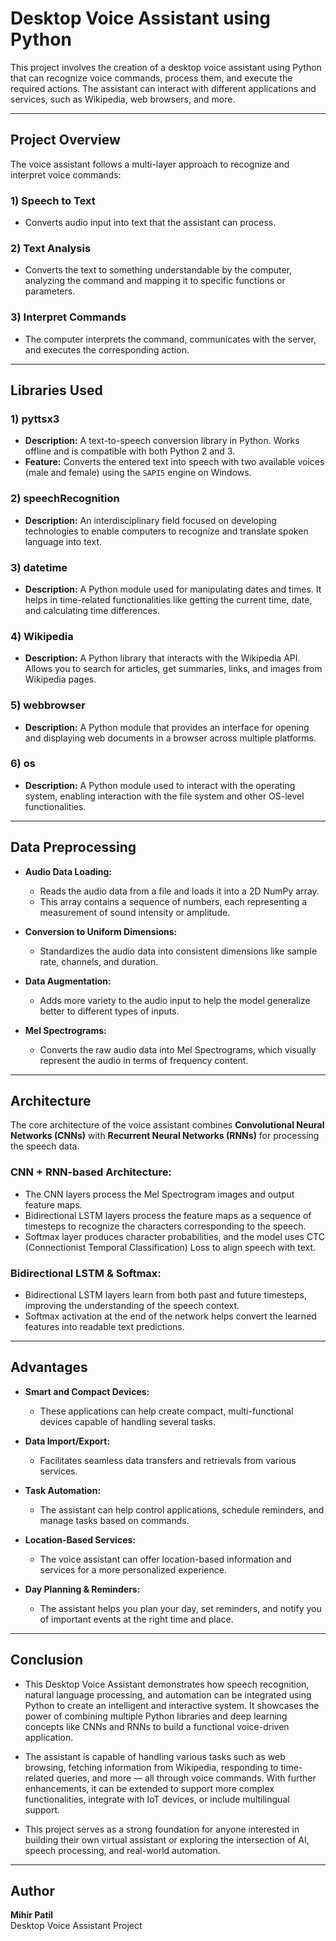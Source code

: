 # Desktop Voice Assistant using Python

This project involves the creation of a desktop voice assistant using Python that can recognize voice commands, process them, and execute the required actions. The assistant can interact with different applications and services, such as Wikipedia, web browsers, and more.

---

## Project Overview

The voice assistant follows a multi-layer approach to recognize and interpret voice commands:

### 1) **Speech to Text**
   - Converts audio input into text that the assistant can process.

### 2) **Text Analysis**
   - Converts the text to something understandable by the computer, analyzing the command and mapping it to specific functions or parameters.

### 3) **Interpret Commands**
   - The computer interprets the command, communicates with the server, and executes the corresponding action.

---

## Libraries Used

### 1) **pyttsx3**
   - **Description:** A text-to-speech conversion library in Python. Works offline and is compatible with both Python 2 and 3. 
   - **Feature:** Converts the entered text into speech with two available voices (male and female) using the `SAPI5` engine on Windows.

### 2) **speechRecognition**
   - **Description:** An interdisciplinary field focused on developing technologies to enable computers to recognize and translate spoken language into text.

### 3) **datetime**
   - **Description:** A Python module used for manipulating dates and times. It helps in time-related functionalities like getting the current time, date, and calculating time differences.

### 4) **Wikipedia**
   - **Description:** A Python library that interacts with the Wikipedia API. Allows you to search for articles, get summaries, links, and images from Wikipedia pages.

### 5) **webbrowser**
   - **Description:** A Python module that provides an interface for opening and displaying web documents in a browser across multiple platforms.

### 6) **os**
   - **Description:** A Python module used to interact with the operating system, enabling interaction with the file system and other OS-level functionalities.

---

## Data Preprocessing

- **Audio Data Loading:** 
   - Reads the audio data from a file and loads it into a 2D NumPy array.
   - This array contains a sequence of numbers, each representing a measurement of sound intensity or amplitude.

- **Conversion to Uniform Dimensions:** 
   - Standardizes the audio data into consistent dimensions like sample rate, channels, and duration.

- **Data Augmentation:**
   - Adds more variety to the audio input to help the model generalize better to different types of inputs.

- **Mel Spectrograms:** 
   - Converts the raw audio data into Mel Spectrograms, which visually represent the audio in terms of frequency content.

---

## Architecture

The core architecture of the voice assistant combines **Convolutional Neural Networks (CNNs)** with **Recurrent Neural Networks (RNNs)** for processing the speech data.

### CNN + RNN-based Architecture:
- The CNN layers process the Mel Spectrogram images and output feature maps.
- Bidirectional LSTM layers process the feature maps as a sequence of timesteps to recognize the characters corresponding to the speech.
- Softmax layer produces character probabilities, and the model uses CTC (Connectionist Temporal Classification) Loss to align speech with text.

### Bidirectional LSTM & Softmax:
- Bidirectional LSTM layers learn from both past and future timesteps, improving the understanding of the speech context.
- Softmax activation at the end of the network helps convert the learned features into readable text predictions.

---

## Advantages

- **Smart and Compact Devices:** 
   - These applications can help create compact, multi-functional devices capable of handling several tasks.
   
- **Data Import/Export:** 
   - Facilitates seamless data transfers and retrievals from various services.

- **Task Automation:** 
   - The assistant can help control applications, schedule reminders, and manage tasks based on commands.

- **Location-Based Services:** 
   - The voice assistant can offer location-based information and services for a more personalized experience.

- **Day Planning & Reminders:** 
   - The assistant helps you plan your day, set reminders, and notify you of important events at the right time and place.
 
---

## Conclusion

- This Desktop Voice Assistant demonstrates how speech recognition, natural language processing, and automation can be integrated using Python to create an intelligent and interactive system. It showcases the power of combining multiple Python libraries and deep learning concepts like CNNs and RNNs to build a functional voice-driven application.

- The assistant is capable of handling various tasks such as web browsing, fetching information from Wikipedia, responding to time-related queries, and more — all through voice commands. With further enhancements, it can be extended to support more complex functionalities, integrate with IoT devices, or include multilingual support.

- This project serves as a strong foundation for anyone interested in building their own virtual assistant or exploring the intersection of AI, speech processing, and real-world automation.

---

## Author

**Mihir Patil**  
Desktop Voice Assistant Project

